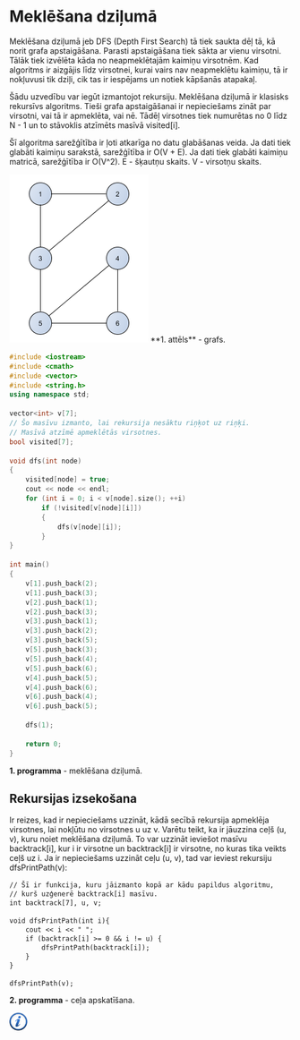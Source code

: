 # Meklēšana dziļumā

Meklēšana dziļumā jeb DFS (Depth First Search) tā tiek saukta dēļ tā, kā norit grafa apstaigāšana. Parasti apstaigāšana tiek sākta ar vienu virsotni. Tālāk tiek izvēlēta kāda no neapmeklētajām kaimiņu virsotnēm. Kad algoritms ir aizgājis līdz virsotnei, kurai vairs nav neapmeklētu kaimiņu, tā ir nokļuvusi tik dziļi, cik tas ir iespējams un notiek kāpšanās atapakaļ.

Šādu uzvedību var iegūt izmantojot rekursiju. Meklēšana dziļumā ir klasisks rekursīvs algoritms. Tieši grafa apstaigāšanai ir nepieciešams zināt par virsotni, vai tā ir apmeklēta, vai nē. Tādēļ virsotnes tiek numurētas no 0 līdz N - 1 un to stāvoklis atzīmēts masīvā visited[i].

Šī algoritma sarežģītība ir ļoti atkarīga no datu glabāšanas veida. Ja dati tiek glabāti kaimiņu sarakstā, sarežģītība ir O(V + E). Ja dati tiek glabāti kaimiņu matricā, sarežģītība ir O(V^2). E - šķautņu skaits. V - virsotņu skaits.

<img alt="Grafs" src="/media/theory/dfs_graph.png" />
**1. attēls** - grafs.

```cpp
#include <iostream>
#include <cmath>
#include <vector>
#include <string.h>
using namespace std;

vector<int> v[7];
// Šo masīvu izmanto, lai rekursija nesāktu riņķot uz riņķi.
// Masīvā atzīmē apmeklētās virsotnes.
bool visited[7];

void dfs(int node)
{
    visited[node] = true;
    cout << node << endl;
    for (int i = 0; i < v[node].size(); ++i)
        if (!visited[v[node][i]])
        {
            dfs(v[node][i]);
        }
}

int main()
{
    v[1].push_back(2);
    v[1].push_back(3);
    v[2].push_back(1);
    v[2].push_back(3);
    v[3].push_back(1);
    v[3].push_back(2);
    v[3].push_back(5);
    v[5].push_back(3);
    v[5].push_back(4);
    v[5].push_back(6);
    v[4].push_back(5);
    v[4].push_back(6);
    v[6].push_back(4);
    v[6].push_back(5);

    dfs(1);

    return 0;
}
```

**1. programma** - meklēšana dziļumā.

## Rekursijas izsekošana

Ir reizes, kad ir nepieciešams uzzināt, kādā secībā rekursija apmeklēja virsotnes, lai nokļūtu no virsotnes u uz v. Varētu teikt, ka ir jāuzzina ceļš (u, v), kuru noiet meklēšana dziļumā. To var uzzināt ieviešot masīvu backtrack[i], kur i ir virsotne un backtrack[i] ir virsotne, no kuras tika veikts ceļš uz i. Ja ir nepieciešams uzzināt ceļu (u, v), tad var ieviest rekursiju dfsPrintPath(v):

```
// Šī ir funkcija, kuru jāizmanto kopā ar kādu papildus algoritmu,
// kurš uzģenerē backtrack[i] masīvu.
int backtrack[7], u, v;

void dfsPrintPath(int i){
    cout << i << " ";
    if (backtrack[i] >= 0 && i != u) {
        dfsPrintPath(backtrack[i]);
    }
}

dfsPrintPath(v);
```

**2. programma** - ceļa apskatīšana.

<a href="http://en.wikipedia.org/wiki/Depth-first_search" target="_blank">![Vairāk informācija](/media/theory/information.png)</a>